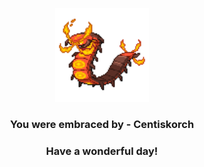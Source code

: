 <p align="center">
    <img src="https://raw.githubusercontent.com/PokeAPI/sprites/master/sprites/pokemon/851.png" width="150" height="150">
</p>
<h3 align="center">You were embraced by - <b>Centiskorch</b></h3>
<h3 align="center">Have a wonderful day!</h3>
